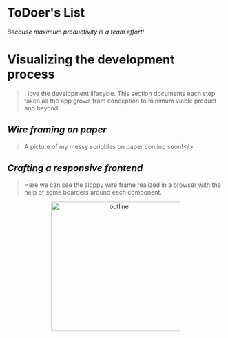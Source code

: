 # ToDoer's List

*Because maximum productivity is a team effort!*

# Visualizing the development process

> I love the development lifecycle.  This section documents each step taken as the app grows from conception to minimum viable product and beyond.

## *Wire framing on paper*
>A picture of my messy scribbles on paper coming soon!</>

## *Crafting a responsive frontend*
>Here we can see the sloppy wire frame realized in a browser with the help of some boarders around each component.

<center>
    <img src="./src/images/gifs/outline.gif" alt="outline" width="300"/>
</center>